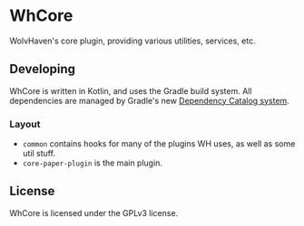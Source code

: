 # WhCore
WolvHaven's core plugin, providing various utilities, services, etc.

## Developing
WhCore is written in Kotlin, and uses the Gradle build system.
All dependencies are managed by Gradle's new [Dependency Catalog system](https://docs.gradle.org/current/userguide/platforms.html).

### Layout
* `common` contains hooks for many of the plugins WH uses, as well as some util stuff.
* `core-paper-plugin` is the main plugin.

## License
WhCore is licensed under the GPLv3 license.
